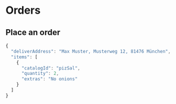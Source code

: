 # Orders

## Place an order

```javascript
{
  "deliverAddress": "Max Muster, Musterweg 12, 81476 München",
  "items": [
    {
      "catalogId": "pizSal",
      "quantity": 2,
      "extras": "No onions"
    }
  ]
}
```